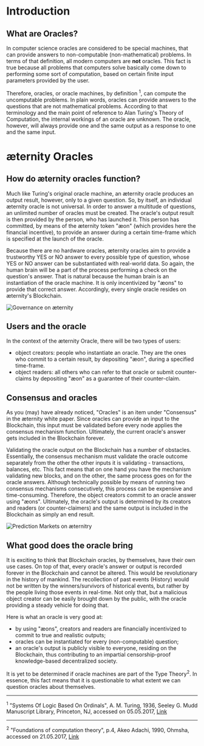 # Introduction

## What are Oracles?

In computer science oracles are considered to be special machines, that can provide answers to non-computable (non-mathematical) problems. In terms of that definition, all modern computers are **not** oracles. This fact is true because all problems that computers solve basically come down to performing some sort of computation, based on certain finite input parameters provided by the user. 

Therefore, oracles, or oracle machines, by definition <sup>1</sup>, can compute the uncomputable problems. In plain words, oracles can provide answers to the questions that are not mathematical problems. According to that terminology and the main point of reference to Alan Turing's Theory of Computation, the internal workings of an oracle are unknown. The oracle, however, will always provide one and the same output as a response to one and the same input. 

# æternity Oracles

## How do æternity oracles function?
Much like Turing's original oracle machine, an æternity oracle produces an output result, however, only to a given question. So, by itself, an individual æternity oracle is not universal. In order to answer a multitude of questions, an unlimited number of oracles must be created. The oracle's output result is then provided by the person, who has launched it. This person has committed, by means of the æternity token "æon" (which provides here the financial incentive), to provide an answer during a certain time-frame which is specified at the launch of the oracle. 

Because there are no hardware oracles, æternity oracles aim to provide a trustworthy YES or NO answer to every possible type of question, whose YES or NO answer can be substantiated with real-world data. So again, the human brain will be a part of the process performing a check on the question's answer. That is natural because the human brain is an instantiation of the oracle machine. It is only incentivized by "æons" to provide that correct answer. Accordingly, every single oracle resides on æternity's Blockchain.

![Governance on æternity](https://github.com/aeternity/wiki/blob/master/images/%C3%86_101_Governance.png)

## Users and the oracle
In the context of the æternity Oracle, there will be two types of users:
+ object creators: people who instantiate an oracle. They are the ones who commit to a certain result, by depositing "æon", during a specified time-frame.
+ object readers: all others who can refer to that oracle or submit counter-claims by depositing "æon" as a guarantee of their counter-claim.

## Consensus and oracles 

As you (may) have already noticed, "Oracles" is an item under "Consensus" in the æternity white paper. Since oracles can provide an input to the Blockchain, this input must be validated before every node applies the consensus mechanism function. Ultimately, the current oracle's answer gets included in the Blockchain forever. 

Validating the oracle output on the Blockchain has a number of obstacles. Essentially, the consensus mechanism must validate the oracle outcome separately from the other the other inputs it is validating - transactions, balances, etc. This fact means that on one hand you have the mechanism validating new blocks, and on the other, the same process goes on for the oracle answers. Although technically possible by means of running two consensus mechanisms consecutively, this process can be expensive and time-consuming. Therefore, the object creators commit to an oracle answer using "æons". Ultimately, the oracle's output is determined by its creators and readers (or counter-claimers) and the same output is included in the Blockchain as simply an end result.

![Prediction Markets on æternitry](https://github.com/aeternity/wiki/blob/master/images/AE101-Prediction_Market_noText.png)

## What good does the oracle bring

It is exciting to think that Blockchain oracles, by themselves, have their own use cases. On top of that, every oracle's answer or output is recorded forever in the Blockchain and cannot be altered. This would be revolutionary in the history of mankind. The recollection of past events (History) would not be written by the winners/survivors of historical events, but rather by the people living those events in real-time. Not only that, but a malicious object creator can be easily brought down by the public, with the oracle providing a steady vehicle for doing that.

Here is what an oracle is very good at:

+ by using "æons", creators and readers are financially incentivized to commit to true and realistic outputs;
+ oracles can be instantiated for every (non-computable) question;
+ an oracle's output is publicly visible to everyone, residing on the Blockchain, thus contributing to an impartial censorship-proof knowledge-based decentralized society.

It is yet to be determined if oracle machines are part of the Type Theory<sup>2</sup>. In essence, this fact means that it is questionable to what extent we can question oracles about themselves. 

***
<sup>1</sup> "Systems Of Logic Based On Ordinals", A. M. Turing, 1936, Seeley G. Mudd Manuscript Library,
Princeton, NJ, accessed on 05.05.2017, [Link](http://www.dcc.fc.up.pt/~acm/turing-phd.pdf)
***
<sup>2</sup> "Foundations of computation theory", p.4, Akeo Adachi, 1990, Ohmsha, accessed on 21.05.2017, [Link](https://books.google.bg/books?id=pzf46nN7L_kC&pg=PR2&lpg=PR2&dq=Akeo+Adachi,+Foundations+of+computation+theory,+Ohmsha,+1990.&source=bl&ots=yTYxgQ6n2R&sig=q-eKdtwsxyt4Gdi9ZnqKImjPiLA&hl=bg&sa=X&ved=0ahUKEwj3iJT_rNnTAhUDlCwKHUZeC40Q6AEINDAC#v=onepage&q=Akeo%20Adachi%2C%20Foundations%20of%20computation%20theory%2C%20Ohmsha%2C%201990.&f=false)



